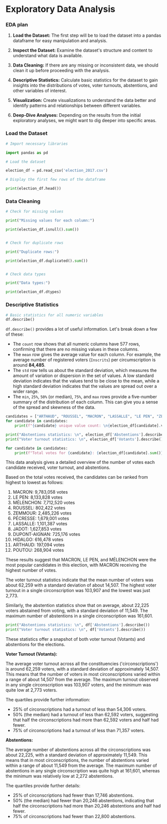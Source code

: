 # Exploratory Data Analysis

### **EDA plan**
1. **Load the Dataset:** The first step will be to load the dataset into a pandas dataframe for easy manipulation and analysis.
    
2. **Inspect the Dataset:** Examine the dataset's structure and content to understand what data is available.
    
3. **Data Cleaning:** If there are any missing or inconsistent data, we should clean it up before proceeding with the analysis.
    
4. **Descriptive Statistics:** Calculate basic statistics for the dataset to gain insights into the distributions of votes, voter turnouts, abstentions, and other variables of interest.
    
5. **Visualization:** Create visualizations to understand the data better and identify patterns and relationships between different variables.
    
6. **Deep-Dive Analyses:** Depending on the results from the initial exploratory analyses, we might want to dig deeper into specific areas.

### Load the Dataset

```python 
# Import necessary libraries

import pandas as pd

# Load the dataset

election_df = pd.read_csv('election_2017.csv')

# Display the first few rows of the dataframe

print(election_df.head())
```

### **Data Cleaning**

```python 
# Check for missing values

print("Missing values for each column:")

print(election_df.isnull().sum())


# Check for duplicate rows

print("Duplicate rows:")

print(election_df.duplicated().sum())


# Check data types

print("Data types:")

print(election_df.dtypes)
```

### **Descriptive Statistics**

```python
# Basic statistics for all numeric variables
df.describe()
```
`df.describe()` provides a lot of useful information. Let's break down a few of these:

- The `count` row shows that all numeric columns have 577 rows, confirming that there are no missing values in these columns.
- The `mean` row gives the average value for each column. For example, the average number of registered voters (`Inscrits`) per circumscription is around **84,485**.
- The `std` row tells us about the standard deviation, which measures the amount of variation or dispersion in the set of values. A low standard deviation indicates that the values tend to be close to the mean, while a high standard deviation indicates that the values are spread out over a wider range.
- The `min`, `25%`, `50%` (or median), `75%`, and `max` rows provide a five-number summary of the distribution of each column. This can give you a sense of the spread and skewness of the data.

```python 
candidates = ["ARTHAUD", "ROUSSEL", "MACRON", "LASSALLE", "LE PEN", "ZEMMOUR", "MÉLENCHON", "HIDALGO", "JADOT", "PÉCRESSE", "POUTOU", "DUPONT-AIGNAN"]
for candidate in candidates:
    print(f"{candidate} unique value count: \n{election_df[candidate].value_counts()}\n")

print("Abstentions statistics: \n", election_df['Abstentions'].describe())
print("Voter turnout statistics: \n", election_df['Votants'].describe())

for candidate in candidates:
    print(f"Total votes for {candidate}: {election_df[candidate].sum()}")

``` 

This data analysis gives a detailed overview of the number of votes each candidate received, voter turnout, and abstentions.

Based on the total votes received, the candidates can be ranked from highest to lowest as follows:

1. MACRON: 9,783,058 votes
2. LE PEN: 8,133,828 votes
3. MÉLENCHON: 7,712,520 votes
4. ROUSSEL: 802,422 votes
5. ZEMMOUR: 2,485,226 votes
6. PÉCRESSE: 1,679,001 votes
7. LASSALLE: 1,101,387 votes
8. JADOT: 1,627,853 votes
9. DUPONT-AIGNAN: 725,176 votes
10. HIDALGO: 616,478 votes
11. ARTHAUD: 197,094 votes
12. POUTOU: 268,904 votes

These results suggest that MACRON, LE PEN, and MÉLENCHON were the most popular candidates in this election, with MACRON receiving the highest number of votes.

The voter turnout statistics indicate that the mean number of voters was about 62,259 with a standard deviation of about 14,507. The highest voter turnout in a single circonscription was 103,907 and the lowest was just 2,773.

Similarly, the abstention statistics show that on average, about 22,225 voters abstained from voting, with a standard deviation of 11,549. The maximum number of abstentions in a single circonscription was 161,601.

```python 
print("Abstentions statistics: \n", df['Abstentions'].describe())
print("Voter turnout statistics: \n", df['Votants'].describe())
```

These statistics offer a snapshot of both voter turnout (Votants) and abstentions for the elections.

**Voter Turnout (Votants):**

The average voter turnout across all the constituencies ('circonscriptions') is around 62,259 voters, with a standard deviation of approximately 14,507. This means that the number of voters in most circonscriptions varied within a range of about 14,507 from the average. The maximum turnout observed in any single circonscription was 103,907 voters, and the minimum was quite low at 2,773 voters. 

The quartiles provide further information:

- 25% of circonscriptions had a turnout of less than 54,306 voters.
- 50% (the median) had a turnout of less than 62,592 voters, suggesting that half the circonscriptions had more than 62,592 voters and half had fewer.
- 75% of circonscriptions had a turnout of less than 71,357 voters.

**Abstentions:**

The average number of abstentions across all the circonscriptions was about 22,225, with a standard deviation of approximately 11,549. This means that in most circonscriptions, the number of abstentions varied within a range of about 11,549 from the average. The maximum number of abstentions in any single circonscription was quite high at 161,601, whereas the minimum was relatively low at 2,272 abstentions.

The quartiles provide further details:

- 25% of circonscriptions had fewer than 17,746 abstentions.
- 50% (the median) had fewer than 20,246 abstentions, indicating that half the circonscriptions had more than 20,246 abstentions and half had fewer.
- 75% of circonscriptions had fewer than 22,800 abstentions.
